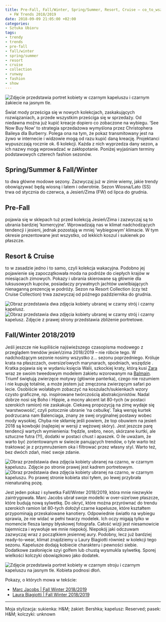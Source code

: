 ```yaml
---
title: Pre-Fall, Fall/Winter, Spring/Summer, Resort, Cruise – co_to_wszystko_znaczy?
  + FW Trends 2018/2019
date: 2018-09-09 21:05:00 +02:00
categories:
- Sztuka Ubioru
tags:
- trendy
- trends
- pre-fall
- fall/winter
- spring/summer
- resort
- cruise
- collection
- runway
- fashion
- show
---
```


![Zdjęcie przedstawia portret kobiety w czarnym kapeluszu i czarnym żakiecie na jasnym tle.](https://assets2.ello.co/uploads/asset/attachment/8201518/ello-optimized-bab86a7d.jpg)


Świat mody prześciga się w nowych kolekcjach, zaskakujących rozwiązaniach, a przede wszystkim prześciga się w sprzedaży. Od niedawna można już kupić kreacje dopiero co zobaczone na wybiegu. ‘See Now Buy Now’ to strategia sprzedażowa wymyślona przez Christophera Baileya dla Burberry. Polega ona na tym, że pokaz transmitowany jest na żywo w internecie i widzowie mogą od razu kupić daną kreację. Projektanci wypuszczają rocznie ok. 6 kolekcji. Każda z nich wyprzedza dany sezon, a ich nazwy mogą wprowadzać w zakłopotanie. Poniżej wyjaśniam terminy podstawowych czterech fashion sezonów.

## Spring/Summer & Fall/Winter

to dwa główne modowe sezony. Zazwyczaj już w zimie wiemy, jakie trendy obowiązywać będą wiosną i latem i odwrotnie. Sezon Wiosna/Lato (SS) trwa od stycznia do czerwca, a Jesień/Zima (FW) od lipca do grudnia.

## Pre-Fall 
pojawia się w sklepach tuż przed kolekcją Jesień/Zima i zazwyczaj są to ubrania bardziej ‘komercyjne’. Wprowadzają nas w klimat nadchodzących tendencji i jesieni, jednak pozostają w mniej ‘wybiegowym’ klimacie. W tym okresie prezentowane jest wszystko, od lekkich koszul i sukienek po płaszcze.

## Resort & Cruise
to w zasadzie jedno i to samo, czyli kolekcja wakacyjna. Podobno jej pojawienie się zapoczątkowała moda na podróże do ciepłych krajów w miesiącach zimowych. Pokazy i ubrania skierowane są głównie dla luksusowych kupców, posiadaczy prywatnych jachtów uwielbiających nienaganną prezencję w podróży. Sezon na Resort Collection (czy też Cruise Collection) trwa zazwyczaj od późnego października do grudnia.

![Obraz przedstawia dwa zdjęcia kobiety ubranej w czarny strój i czarny kapelusz.](https://assets0.ello.co/uploads/asset/attachment/8201510/ello-optimized-25e59e2d.jpg)
![Obraz przedstawia dwa zdjęcia kobiety ubranej w czarny strój i czarny kapelusz. Zdjęcie z prawej strony przedstawia zbliżenie portretowe.](https://assets1.ello.co/uploads/asset/attachment/8202243/ello-optimized-7fc8a905.jpg)

## Fall/Winter 2018/2019

Jeśli jeszcze nie kupiliście najświeższego czasopisma modowego z przeglądem trendów jesień/zima 2018/2019 – nie róbcie tego. W nadchodzącym sezonie nosimy wszystko z… sezonu poprzedniego. Króluje krata na płaszczach, oversize’owych marynarach, spodniach, wszędzie . Kratka pojawia się w wydaniu księcia Walii, szkockiej kraty, którą kusi [Zara](https://www.zara.com/pl/pl/tweedowa-marynarka-w-krat%C4%99-p07700612.html?v1=7432523&v2=1074576) wraz ze swoim tweedowym modelem żakietu wzorowanym na [Balmain](https://www.barneys.com/product/balmain-checked-tweed-double-breasted-blazer-505285462.html). Triumf świętują zwierzęce motywy (głównie panterka), czego nie rozumiem i nie kupuję totalnie, a może jestem już zmęczona zwierzęcym safari po lecie. Osobiście wolałabym zobaczyć na koszulach/sukienkach wzory czysto graficzne, np. inspirowane twórczością abstrakcjonistów. Nadal dobrze nosi się Boho i Hippie, a mocny akcent lat 80-tych (w postaci szerokich ramion) nie zaskakuje. Ciekawą propozycją na zimę wydaje się ‘warstwowość’, czyli potocznie ubranie ‘na cebulkę’. Taką wersję kurtek podrzucana nam Balenciaga, znany ze swej oryginalnej postawy wobec mody wysokiej. Chyba nie skłamię jeśli powiem, że top obuwiem na jesień 2018 są kowbojki (najlepiej w wersji z wężowej skóry). Jest jeszcze parę tendencji wartych wymienienia: frędzle, srebro, neon, skórzane kurtki, ale sztuczne futra (?!), dodatki w postaci chust i apaszek. O ile uważam, że warto być zorientowanym w świecie panujących trendów, o tyle warto też traktować je z przymrużeniem oka i filtrować przez własny styl. Warto też, bez dwóch zdań, mieć swoje zdanie. 

![Obraz przedstawia dwa zdjęcia kobiety ubranej na czarno, w czarnym kapeluszu. Zdjęcie po stronie prawej jest kadrem portretowym.](https://assets1.ello.co/uploads/asset/attachment/8202242/ello-optimized-c07d3e91.jpg)
![Obraz przedstawia dwa zdjęcia kobiety ubranej na czarno, w czarnym kapeluszu. Po prawej stronie kobieta stoi tyłem, po lewej przybrała nienaturalną pozę.](https://assets1.ello.co/uploads/asset/attachment/8202245/ello-optimized-743b806e.jpg)

Jest jeden pokaz i sylwetka Fall/Winter 2018/2019, która mnie niezwykle zaintrygowała. Marc Jacobs ubrał swoje modelki w over-size’owe płaszcze, które budują nową sylwetkę. Do okryć, które można przyrównać do trendu szerokich ramion lat 80-tych dołożył czarne kapelusze, które kształtem przypominają przeskalowane kanotiery. Odpowiednie światło na wybiegu sprawia, że nie widać w pełni twarzy modelek. Ich oczy migają tylko w momencie flesza lampy błyskowej fotografa. Całość wizji jest niesamowicie tajemnicza i wywołuje we mnie niepokój. Niepokój jaki odczuwam zazwyczaj wraz z początkiem jesiennej aury. Podobny, lecz już bardziej ready-to-wear, klimat znajdziemy u Laury Biagiotti również w kolekcji tego sezonu. Kapelusze dodają kobiecie charakteru i pewności siebie. Dodatkowe zasłonięcie szyi golfem lub chustą wysmukla sylwetkę. Sporej wielkości kolczyki obowiązkowo jako dodatek.

![Zdjęcie przedstawia portret kobiety w czarnym stroju i czarnym kapeluszu na jasnym tle. Kobieta podnosi dłoń.](https://assets0.ello.co/uploads/asset/attachment/8202247/ello-optimized-71fbd034.jpg)



Pokazy, o których mowa w tekście:
* [Marc Jacobs | Fall Winter 2018/2019](https://www.youtube.com/watch?v=8kzEX7cbbkk&t=207s)
* [Laura Biagiotti | Fall Winter 2018/2019](https://www.youtube.com/watch?v=bUIKrXIfJLM&t=185s)

----------------

Moja stylizacja:
sukienka: H&M; żakiet: Bershka; kapelusz: Reserved; pasek: H&M; kolczyki: unknown


